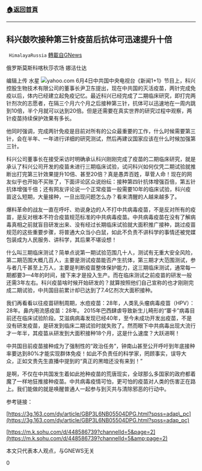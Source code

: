 ###  [:house:返回首頁](https://github.com/ourhimalayas/txt)
---

## 科兴鼓吹接种第三针疫苗后抗体可迅速提升十倍
` HimalayaRussia` [轉載自GNews](https://gnews.org/zh-hans/1303348/)

俄罗斯莫斯科喀秋莎农场 娜洁仕达

编辑上传 水星
![]()![](https://gnews-media-offload.s3.amazonaws.com/wp-content/uploads/2021/06/06154109/C-1.jpg)yahoo.com
6月4日中共国中央电视台《新闻1+1》节目上，科兴控股生物技术有限公司的董事长尹卫东提出，现在中共国的灭活疫苗，两针完成免疫以后，体内已经建立起免疫记忆。最近科兴已经完成了二期临床研究，即打完两针剂次的志愿者，在隔三个月六个月之后接种第三针，抗体可以迅速地在一周内跳到10倍，半个月就可以达到20倍。但是还需要在真实世界的研究过程中观察，两针疫苗持续保护效果有多长。

他同时强调，完成两针免疫是目前对所有的公众最重要的工作，什么时候需要第三针，会在半年、一年进行详细的研究测试，然后再建议国家应该在什么时候加强第三针。

科兴公司董事长在接受采访时明确承认科兴刚刚完成了疫苗的二期临床研究，就是承认了科兴公司开发的疫苗未进行三期临床试验，试问科兴如何仅凭二期试验就推断出打完第三针效果提升10倍、甚至20倍？真是愚弄百姓，草菅人命！现在的网友似乎也开始不买账了，下面评论区众说纷纭：接种第四针抗体增强百倍，第五针抗体增强千倍；还有网友评论说一个正常疫苗一般需要10年的临床试验，科兴疫苗这么短期，大量接种，一旦出现问题怎么办？看来清醒的人越来越多了。

爆料革命的战友一直在呼吁、劝说身边的人不打中共病毒疫苗，不是反对所有的疫苗，是反对根本不符合疫苗规范标准的中共病毒疫苗。中共病毒疫苗在没有了解病毒真相之前就盲目研发出来、没有经过长期临床试验就大面积推广接种，跳过疫苗规范的这些重要步骤，将普通大众当小白鼠，如此不负责不讲科学的事情还被党媒包装成为人民服务、讲科学，其后果不堪设想！

什么叫三期临床测试？简单点说第一期试验范围几十人，测试有无重大安全风险，第二期范围大概几百人，主要是测试疫苗能否产生抗体，第三期才大范围测试，参与者几千甚至上万人，主要是判断疫苗整体保护能力，这三期临床测试，通常每一期都要3—4年的时间，接下来才是投入生产。而在临床测试之前疫苗的研发一般还需3年左右。科兴疫苗啥时候开始研发的？就算按照他们自己宣称的也才刚刚完成二期试验，中共国目前累计却已达到了7.4亿剂次大面积接种。

我们再看看以往疫苗研制周期，水痘疫苗：28年，人类乳头瘤病毒疫苗（HPV）：28年。鼻内用流感疫苗：28年。 2015年巴西肆虐导致新生儿畸形的“寨卡”病毒目前还在临床试验阶段。艾滋病病毒发现已经40年，至今未成功开发出疫苗，不是没有研发疫苗，是研发到临床二期试验时就失败了。然而眼下中共病毒出现大流行才一年半，其疫苗从研发到大面积接种18个月，这是什么速度？大跃进啊！

中共国目前疫苗接种成为了强制性的“政治任务”，钟南山甚至公开呼吁到年底接种率要达到80%才能实现群体免疫！如此不负责任的科学家，罔顾事实，误导大众，正如文贵先生直播中提到的“真正的黑暗还没有来到！”

是啊，不仅在中共国发生着如此抢种疫苗的荒唐现实，全球那么多国家的政府都着魔了一样地狂推接种疫苗。中共病毒疫情可怕，更可怕的疫苗对人类的伤害正在路上。我们能做的就是唤醒普通人一起参与到灭共与清除邪恶的行动中。

参考链接：

[https://3g.163.com/dy/article/GBP3L6NB05504DPG.html?spss=adap\_pc](https://3g.163.com/dy/article/GBP3L6NB05504DPG.html?spss=adap_pc)

[https://m.k.sohu.com/d/448586739?channelId=5&page=2](https://m.k.sohu.com/d/448586739?channelId=5&amp;page=2)

本文只代表本人观点，与GNEWS无关

0
